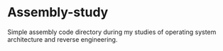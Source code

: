 # Assembly-study
 Simple assembly code directory during my studies of operating system architecture and reverse engineering.
